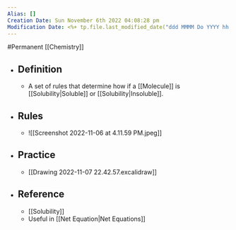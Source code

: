 ```yaml
---
Alias: []
Creation Date: Sun November 6th 2022 04:08:28 pm 
Modification Date: <%+ tp.file.last_modified_date("ddd MMMM Do YYYY hh:mm:ss a") %>
---
```

#Permanent [[Chemistry]]

- ## Definition
	- A set of rules that determine how if a [[Molecule]] is [[Solubility|Soluble]] or [[Solubility|Insoluble]].
- ## Rules
	- ![[Screenshot 2022-11-06 at 4.11.59 PM.jpeg]]
- ## Practice
	- [[Drawing 2022-11-07 22.42.57.excalidraw]]
- ## Reference
	- [[Solubility]]
	- Useful in [[Net Equation|Net Equations]]